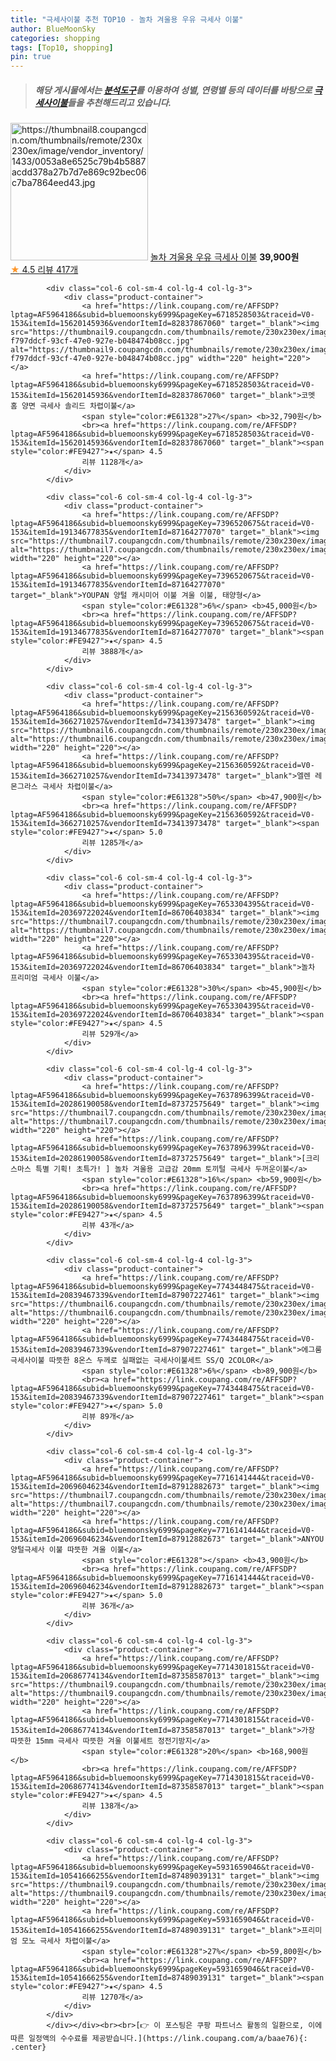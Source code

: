 ```yaml
---
title: "극세사이불 추천 TOP10 - 놀차 겨울용 우유 극세사 이불"
author: BlueMoonSky
categories: shopping
tags: [Top10, shopping]
pin: true
---
```


> ##### 해당 게시물에서는 [**분석도구**](https://itemscout.io/)를 이용하여 **성별**, **연령별** 등의 데이터를 바탕으로 [**극세사이불**](https://link.coupang.com/a/baae76)들을 추천해드리고 있습니다.
<div class="container"><div class="row">
            <div class="col-6 col-sm-4 col-lg-4 col-lg-3">
                <div class="product-container">
                    <a href="https://link.coupang.com/re/AFFSDP?lptag=AF5964186&subid=bluemoonsky6999&pageKey=7655615012&traceid=V0-153&itemId=20381352665&vendorItemId=87373354235" target="_blank"><img src="https://thumbnail8.coupangcdn.com/thumbnails/remote/230x230ex/image/vendor_inventory/1433/0053a8e6525c79b4b5887acdd378a27b7d7e869c92bec06c7ba7864eed43.jpg" alt="https://thumbnail8.coupangcdn.com/thumbnails/remote/230x230ex/image/vendor_inventory/1433/0053a8e6525c79b4b5887acdd378a27b7d7e869c92bec06c7ba7864eed43.jpg" width="220" height="220"></a>
                    <a href="https://link.coupang.com/re/AFFSDP?lptag=AF5964186&subid=bluemoonsky6999&pageKey=7655615012&traceid=V0-153&itemId=20381352665&vendorItemId=87373354235" target="_blank">놀차 겨울용 우유 극세사 이불</a>
                    <span style="color:#E61328"></span> <b>39,900원</b>
                    <br><a href="https://link.coupang.com/re/AFFSDP?lptag=AF5964186&subid=bluemoonsky6999&pageKey=7655615012&traceid=V0-153&itemId=20381352665&vendorItemId=87373354235" target="_blank"><span style="color:#FE9427">★</span> 4.5
                    리뷰 417개</a>
                </div>
            </div>
            
            <div class="col-6 col-sm-4 col-lg-4 col-lg-3">
                <div class="product-container">
                    <a href="https://link.coupang.com/re/AFFSDP?lptag=AF5964186&subid=bluemoonsky6999&pageKey=6718528503&traceid=V0-153&itemId=15620145936&vendorItemId=82837867060" target="_blank"><img src="https://thumbnail9.coupangcdn.com/thumbnails/remote/230x230ex/image/retail/images/559645394183414-f797ddcf-93cf-47e0-927e-b048474b08cc.jpg" alt="https://thumbnail9.coupangcdn.com/thumbnails/remote/230x230ex/image/retail/images/559645394183414-f797ddcf-93cf-47e0-927e-b048474b08cc.jpg" width="220" height="220"></a>
                    <a href="https://link.coupang.com/re/AFFSDP?lptag=AF5964186&subid=bluemoonsky6999&pageKey=6718528503&traceid=V0-153&itemId=15620145936&vendorItemId=82837867060" target="_blank">코멧 홈 양면 극세사 솔리드 차렵이불</a>
                    <span style="color:#E61328">27%</span> <b>32,790원</b>
                    <br><a href="https://link.coupang.com/re/AFFSDP?lptag=AF5964186&subid=bluemoonsky6999&pageKey=6718528503&traceid=V0-153&itemId=15620145936&vendorItemId=82837867060" target="_blank"><span style="color:#FE9427">★</span> 4.5
                    리뷰 1128개</a>
                </div>
            </div>
            
            <div class="col-6 col-sm-4 col-lg-4 col-lg-3">
                <div class="product-container">
                    <a href="https://link.coupang.com/re/AFFSDP?lptag=AF5964186&subid=bluemoonsky6999&pageKey=7396520675&traceid=V0-153&itemId=19134677835&vendorItemId=87164277070" target="_blank"><img src="https://thumbnail7.coupangcdn.com/thumbnails/remote/230x230ex/image/vendor_inventory/bb82/24aaf24cbae83036918f37fa7d27d3c5c1569662711c4005877cd84144ba.jpg" alt="https://thumbnail7.coupangcdn.com/thumbnails/remote/230x230ex/image/vendor_inventory/bb82/24aaf24cbae83036918f37fa7d27d3c5c1569662711c4005877cd84144ba.jpg" width="220" height="220"></a>
                    <a href="https://link.coupang.com/re/AFFSDP?lptag=AF5964186&subid=bluemoonsky6999&pageKey=7396520675&traceid=V0-153&itemId=19134677835&vendorItemId=87164277070" target="_blank">YOUPAN 양털 캐시미어 이불 겨울 이불, 태양형</a>
                    <span style="color:#E61328">6%</span> <b>45,000원</b>
                    <br><a href="https://link.coupang.com/re/AFFSDP?lptag=AF5964186&subid=bluemoonsky6999&pageKey=7396520675&traceid=V0-153&itemId=19134677835&vendorItemId=87164277070" target="_blank"><span style="color:#FE9427">★</span> 4.5
                    리뷰 3888개</a>
                </div>
            </div>
            
            <div class="col-6 col-sm-4 col-lg-4 col-lg-3">
                <div class="product-container">
                    <a href="https://link.coupang.com/re/AFFSDP?lptag=AF5964186&subid=bluemoonsky6999&pageKey=2156360592&traceid=V0-153&itemId=3662710257&vendorItemId=73413973478" target="_blank"><img src="https://thumbnail6.coupangcdn.com/thumbnails/remote/230x230ex/image/rs_quotation_api/6af1/c298621a3b0d3ff9c48c0e39dc40b36d2422e98fc0b4f458c6971dc84289.jpg" alt="https://thumbnail6.coupangcdn.com/thumbnails/remote/230x230ex/image/rs_quotation_api/6af1/c298621a3b0d3ff9c48c0e39dc40b36d2422e98fc0b4f458c6971dc84289.jpg" width="220" height="220"></a>
                    <a href="https://link.coupang.com/re/AFFSDP?lptag=AF5964186&subid=bluemoonsky6999&pageKey=2156360592&traceid=V0-153&itemId=3662710257&vendorItemId=73413973478" target="_blank">엘렌 레몬그라스 극세사 차렵이불</a>
                    <span style="color:#E61328">50%</span> <b>47,900원</b>
                    <br><a href="https://link.coupang.com/re/AFFSDP?lptag=AF5964186&subid=bluemoonsky6999&pageKey=2156360592&traceid=V0-153&itemId=3662710257&vendorItemId=73413973478" target="_blank"><span style="color:#FE9427">★</span> 5.0
                    리뷰 1285개</a>
                </div>
            </div>
            
            <div class="col-6 col-sm-4 col-lg-4 col-lg-3">
                <div class="product-container">
                    <a href="https://link.coupang.com/re/AFFSDP?lptag=AF5964186&subid=bluemoonsky6999&pageKey=7653304395&traceid=V0-153&itemId=20369722024&vendorItemId=86706403834" target="_blank"><img src="https://thumbnail7.coupangcdn.com/thumbnails/remote/230x230ex/image/vendor_inventory/806e/746bec2d750743c56417adbb7570a9c3668b49a57a59a04e8d64c968b029.jpg" alt="https://thumbnail7.coupangcdn.com/thumbnails/remote/230x230ex/image/vendor_inventory/806e/746bec2d750743c56417adbb7570a9c3668b49a57a59a04e8d64c968b029.jpg" width="220" height="220"></a>
                    <a href="https://link.coupang.com/re/AFFSDP?lptag=AF5964186&subid=bluemoonsky6999&pageKey=7653304395&traceid=V0-153&itemId=20369722024&vendorItemId=86706403834" target="_blank">놀차 프리미엄 극세사 이불</a>
                    <span style="color:#E61328">30%</span> <b>45,900원</b>
                    <br><a href="https://link.coupang.com/re/AFFSDP?lptag=AF5964186&subid=bluemoonsky6999&pageKey=7653304395&traceid=V0-153&itemId=20369722024&vendorItemId=86706403834" target="_blank"><span style="color:#FE9427">★</span> 4.5
                    리뷰 529개</a>
                </div>
            </div>
            
            <div class="col-6 col-sm-4 col-lg-4 col-lg-3">
                <div class="product-container">
                    <a href="https://link.coupang.com/re/AFFSDP?lptag=AF5964186&subid=bluemoonsky6999&pageKey=7637896399&traceid=V0-153&itemId=20286190058&vendorItemId=87372575649" target="_blank"><img src="https://thumbnail7.coupangcdn.com/thumbnails/remote/230x230ex/image/vendor_inventory/87b3/d599234b5c30fd01f97247fe78ba719fa82e917dab2a33a933ab541f8494.jpg" alt="https://thumbnail7.coupangcdn.com/thumbnails/remote/230x230ex/image/vendor_inventory/87b3/d599234b5c30fd01f97247fe78ba719fa82e917dab2a33a933ab541f8494.jpg" width="220" height="220"></a>
                    <a href="https://link.coupang.com/re/AFFSDP?lptag=AF5964186&subid=bluemoonsky6999&pageKey=7637896399&traceid=V0-153&itemId=20286190058&vendorItemId=87372575649" target="_blank">[크리스마스 특별 기획! 초특가! ] 놀차 겨울용 고급감 20mm 토끼털 극세사 두꺼운이불</a>
                    <span style="color:#E61328">16%</span> <b>59,900원</b>
                    <br><a href="https://link.coupang.com/re/AFFSDP?lptag=AF5964186&subid=bluemoonsky6999&pageKey=7637896399&traceid=V0-153&itemId=20286190058&vendorItemId=87372575649" target="_blank"><span style="color:#FE9427">★</span> 4.5
                    리뷰 43개</a>
                </div>
            </div>
            
            <div class="col-6 col-sm-4 col-lg-4 col-lg-3">
                <div class="product-container">
                    <a href="https://link.coupang.com/re/AFFSDP?lptag=AF5964186&subid=bluemoonsky6999&pageKey=7743448475&traceid=V0-153&itemId=20839467339&vendorItemId=87907227461" target="_blank"><img src="https://thumbnail6.coupangcdn.com/thumbnails/remote/230x230ex/image/vendor_inventory/9ff4/873c612399c3aeac16a6a078e7542d4f8dcb5adf25a1b52e56643e1e5f37.png" alt="https://thumbnail6.coupangcdn.com/thumbnails/remote/230x230ex/image/vendor_inventory/9ff4/873c612399c3aeac16a6a078e7542d4f8dcb5adf25a1b52e56643e1e5f37.png" width="220" height="220"></a>
                    <a href="https://link.coupang.com/re/AFFSDP?lptag=AF5964186&subid=bluemoonsky6999&pageKey=7743448475&traceid=V0-153&itemId=20839467339&vendorItemId=87907227461" target="_blank">에그룸 극세사이불 따뜻한 8온스 두께로 실패없는 극세사이불세트 SS/Q 2COLOR</a>
                    <span style="color:#E61328">6%</span> <b>89,900원</b>
                    <br><a href="https://link.coupang.com/re/AFFSDP?lptag=AF5964186&subid=bluemoonsky6999&pageKey=7743448475&traceid=V0-153&itemId=20839467339&vendorItemId=87907227461" target="_blank"><span style="color:#FE9427">★</span> 5.0
                    리뷰 89개</a>
                </div>
            </div>
            
            <div class="col-6 col-sm-4 col-lg-4 col-lg-3">
                <div class="product-container">
                    <a href="https://link.coupang.com/re/AFFSDP?lptag=AF5964186&subid=bluemoonsky6999&pageKey=7716141444&traceid=V0-153&itemId=20696046234&vendorItemId=87912882673" target="_blank"><img src="https://thumbnail7.coupangcdn.com/thumbnails/remote/230x230ex/image/vendor_inventory/b23d/03218f5e94f7c67b18c1bc178f87e82b2825ca01ab6093ae3d5853f9ac73.jpg" alt="https://thumbnail7.coupangcdn.com/thumbnails/remote/230x230ex/image/vendor_inventory/b23d/03218f5e94f7c67b18c1bc178f87e82b2825ca01ab6093ae3d5853f9ac73.jpg" width="220" height="220"></a>
                    <a href="https://link.coupang.com/re/AFFSDP?lptag=AF5964186&subid=bluemoonsky6999&pageKey=7716141444&traceid=V0-153&itemId=20696046234&vendorItemId=87912882673" target="_blank">ANYOU양털극세사 이불 따뜻한 겨울 이불</a>
                    <span style="color:#E61328"></span> <b>43,900원</b>
                    <br><a href="https://link.coupang.com/re/AFFSDP?lptag=AF5964186&subid=bluemoonsky6999&pageKey=7716141444&traceid=V0-153&itemId=20696046234&vendorItemId=87912882673" target="_blank"><span style="color:#FE9427">★</span> 5.0
                    리뷰 36개</a>
                </div>
            </div>
            
            <div class="col-6 col-sm-4 col-lg-4 col-lg-3">
                <div class="product-container">
                    <a href="https://link.coupang.com/re/AFFSDP?lptag=AF5964186&subid=bluemoonsky6999&pageKey=7714301815&traceid=V0-153&itemId=20686774134&vendorItemId=87358587013" target="_blank"><img src="https://thumbnail9.coupangcdn.com/thumbnails/remote/230x230ex/image/vendor_inventory/2d04/025a2b66bfea45179b6ced80b1302b20ff2a083f92487fbc306b85171a24.jpg" alt="https://thumbnail9.coupangcdn.com/thumbnails/remote/230x230ex/image/vendor_inventory/2d04/025a2b66bfea45179b6ced80b1302b20ff2a083f92487fbc306b85171a24.jpg" width="220" height="220"></a>
                    <a href="https://link.coupang.com/re/AFFSDP?lptag=AF5964186&subid=bluemoonsky6999&pageKey=7714301815&traceid=V0-153&itemId=20686774134&vendorItemId=87358587013" target="_blank">가장 따뜻한 15mm 극세사 따뜻한 겨울 이불세트 정전기방지</a>
                    <span style="color:#E61328">20%</span> <b>168,900원</b>
                    <br><a href="https://link.coupang.com/re/AFFSDP?lptag=AF5964186&subid=bluemoonsky6999&pageKey=7714301815&traceid=V0-153&itemId=20686774134&vendorItemId=87358587013" target="_blank"><span style="color:#FE9427">★</span> 4.5
                    리뷰 138개</a>
                </div>
            </div>
            
            <div class="col-6 col-sm-4 col-lg-4 col-lg-3">
                <div class="product-container">
                    <a href="https://link.coupang.com/re/AFFSDP?lptag=AF5964186&subid=bluemoonsky6999&pageKey=5931659046&traceid=V0-153&itemId=10541666255&vendorItemId=87489039131" target="_blank"><img src="https://thumbnail9.coupangcdn.com/thumbnails/remote/230x230ex/image/vendor_inventory/54b1/53b9907a4588ed8e60c31b48ebad83ed8134fea9e8a452ec4096466e0d5c.jpg" alt="https://thumbnail9.coupangcdn.com/thumbnails/remote/230x230ex/image/vendor_inventory/54b1/53b9907a4588ed8e60c31b48ebad83ed8134fea9e8a452ec4096466e0d5c.jpg" width="220" height="220"></a>
                    <a href="https://link.coupang.com/re/AFFSDP?lptag=AF5964186&subid=bluemoonsky6999&pageKey=5931659046&traceid=V0-153&itemId=10541666255&vendorItemId=87489039131" target="_blank">프리미엄 모노 극세사 차렵이불</a>
                    <span style="color:#E61328">27%</span> <b>59,800원</b>
                    <br><a href="https://link.coupang.com/re/AFFSDP?lptag=AF5964186&subid=bluemoonsky6999&pageKey=5931659046&traceid=V0-153&itemId=10541666255&vendorItemId=87489039131" target="_blank"><span style="color:#FE9427">★</span> 4.5
                    리뷰 1270개</a>
                </div>
            </div>
            </div></div><br><br>[👉 이 포스팅은 쿠팡 파트너스 활동의 일환으로, 이에 따른 일정액의 수수료를 제공받습니다.](https://link.coupang.com/a/baae76){: .center}